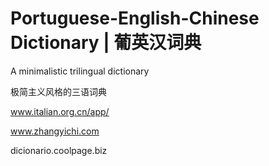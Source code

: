 # Portuguese-English-Chinese Dictionary | 葡英汉词典

A minimalistic trilingual dictionary

极简主义风格的三语词典

www.italian.org.cn/app/

www.zhangyichi.com

dicionario.coolpage.biz

